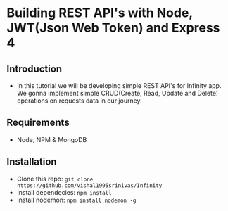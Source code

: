 # Building REST API's with Node, JWT(Json Web Token) and Express 4

## Introduction
* In this tutorial we will be developing simple REST API's for Infinity app. We gonna implement simple CRUD(Create, Read, Update and Delete) operations on requests data in our journey.


## Requirements
* Node, NPM & MongoDB

## Installation
* Clone this repo: ``` git clone https://github.com/vishal1995srinivas/Infinity ```
* Install dependecies: ``` npm install ```
* Install nodemon: ``` npm install nodemon -g ```

 

